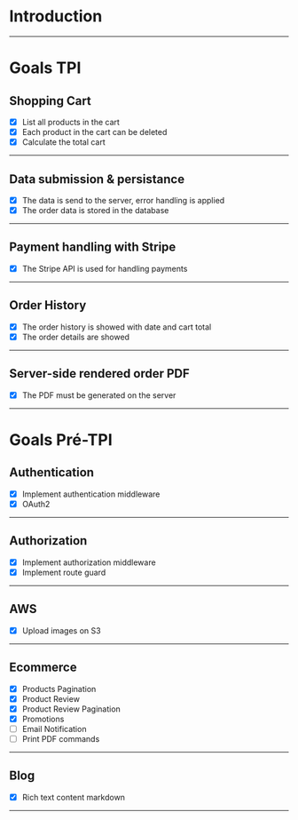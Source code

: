 # Introduction

<hr/>

# Goals TPI

## Shopping Cart

- [x] List all products in the cart
- [x] Each product in the cart can be deleted
- [x] Calculate the total cart

<hr/>

## Data submission & persistance

- [x] The data is send to the server, error handling is applied
- [x] The order data is stored in the database

<hr/>

## Payment handling with Stripe

- [x] The Stripe API is used for handling payments

<hr/>

## Order History

- [x] The order history is showed with date and cart total
- [x] The order details are showed

<hr/>

## Server-side rendered order PDF

- [x] The PDF must be generated on the server

<hr/>

# Goals Pré-TPI

## Authentication

- [x] Implement authentication middleware
- [x] OAuth2

<hr/>

## Authorization

- [x] Implement authorization middleware
- [x] Implement route guard

<hr/>

## AWS

- [x] Upload images on S3

<hr/>

## Ecommerce

- [x] Products Pagination
- [x] Product Review
- [x] Product Review Pagination
- [x] Promotions
- [ ] Email Notification
- [ ] Print PDF commands

<hr/>

## Blog

- [x] Rich text content markdown

<hr/>
